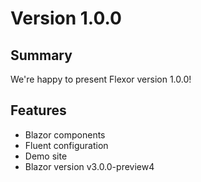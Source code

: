 ﻿# Version 1.0.0

## Summary
We're happy to present Flexor version 1.0.0!


## Features
* Blazor components
* Fluent configuration
* Demo site
* Blazor version v3.0.0-preview4